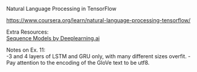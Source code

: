 Natural Language Processing in TensorFlow

https://www.coursera.org/learn/natural-language-processing-tensorflow/

Extra Resources:  
[Sequence Models by Deeplearning.ai](https://www.coursera.org/learn/nlp-sequence-models/)  

Notes on Ex. 11:  
-3 and 4 layers of LSTM and GRU only, with many different sizes overfit.
-Pay attention to the encoding of the GloVe text to be utf8.

